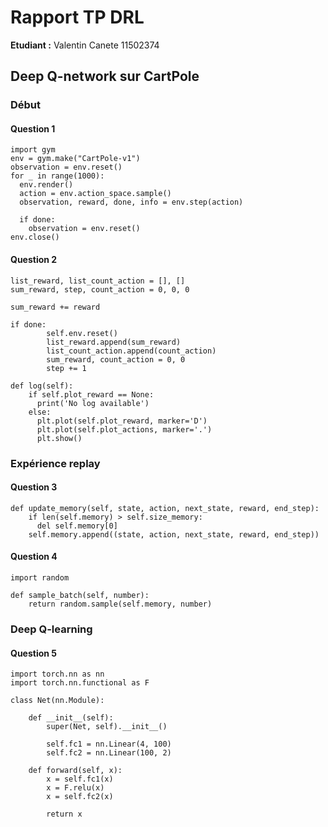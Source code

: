 # Rapport TP DRL

**Etudiant :** Valentin Canete 11502374

## Deep Q-network sur CartPole

### Début

#### Question 1

```
import gym
env = gym.make("CartPole-v1")
observation = env.reset()
for _ in range(1000):
  env.render()
  action = env.action_space.sample() 
  observation, reward, done, info = env.step(action)

  if done:
    observation = env.reset()
env.close()
```

#### Question 2

```
list_reward, list_count_action = [], []
sum_reward, step, count_action = 0, 0, 0

sum_reward += reward

if done:
        self.env.reset()
        list_reward.append(sum_reward)
        list_count_action.append(count_action)
        sum_reward, count_action = 0, 0
        step += 1
```        

```
def log(self):
    if self.plot_reward == None:
      print('No log available')
    else:
      plt.plot(self.plot_reward, marker='D')
      plt.plot(self.plot_actions, marker='.')
      plt.show()
```

### Expérience replay

#### Question 3

```
def update_memory(self, state, action, next_state, reward, end_step):
    if len(self.memory) > self.size_memory:
      del self.memory[0]
    self.memory.append((state, action, next_state, reward, end_step))
```

#### Question 4

```
import random

def sample_batch(self, number):
    return random.sample(self.memory, number)
```

### Deep Q-learning

#### Question 5

```
import torch.nn as nn
import torch.nn.functional as F

class Net(nn.Module):
    
    def __init__(self):
        super(Net, self).__init__()
        
        self.fc1 = nn.Linear(4, 100)
        self.fc2 = nn.Linear(100, 2)
            
    def forward(self, x):
        x = self.fc1(x)
        x = F.relu(x)
        x = self.fc2(x)
        
        return x
```